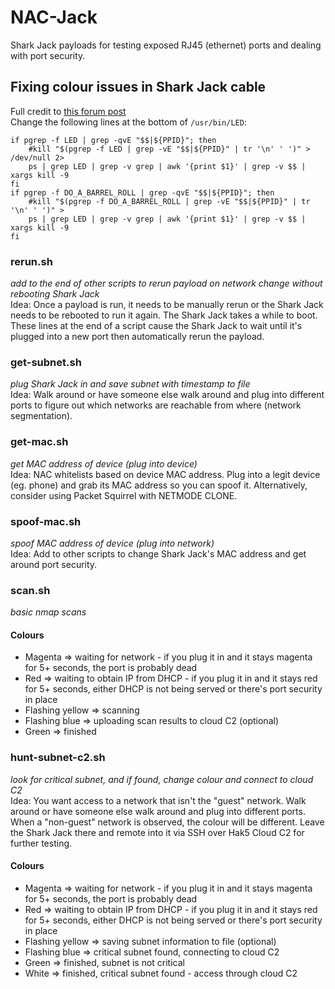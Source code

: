 # NAC-Jack
Shark Jack payloads for testing exposed RJ45 (ethernet) ports and dealing with port security.

## Fixing colour issues in Shark Jack cable
Full credit to [this forum post](https://forums.hak5.org/topic/58286-shark-jack-cable-led-bug/)  
Change the following lines at the bottom of `/usr/bin/LED`:
```
if pgrep -f LED | grep -qvE "$$|${PPID}"; then                                  
    #kill "$(pgrep -f LED | grep -vE "$$|${PPID}" | tr '\n' ' ')" > /dev/null 2>
    ps | grep LED | grep -v grep | awk '{print $1}' | grep -v $$ | xargs kill -9
fi                                                                              
if pgrep -f DO_A_BARREL_ROLL | grep -qvE "$$|${PPID}"; then                     
    #kill "$(pgrep -f DO_A_BARREL_ROLL | grep -vE "$$|${PPID}" | tr '\n' ' ')" >
    ps | grep LED | grep -v grep | awk '{print $1}' | grep -v $$ | xargs kill -9
fi
```

### rerun.sh
*add to the end of other scripts to rerun payload on network change without rebooting Shark Jack*  
Idea: Once a payload is run, it needs to be manually rerun or the Shark Jack needs to be rebooted to run it again. The Shark Jack takes a while to boot.
These lines at the end of a script cause the Shark Jack to wait until it's plugged into a new port then automatically rerun the payload.

### get-subnet.sh
*plug Shark Jack in and save subnet with timestamp to file*  
Idea: Walk around or have someone else walk around and plug into different ports to figure out which networks are reachable from where (network segmentation).

### get-mac.sh
*get MAC address of device (plug into device)*  
Idea: NAC whitelists based on device MAC address. Plug into a legit device (eg. phone) and grab its MAC address so you can spoof it. Alternatively, consider using Packet Squirrel with NETMODE CLONE.
### spoof-mac.sh
*spoof MAC address of device (plug into network)*  
Idea: Add to other scripts to change Shark Jack's MAC address and get around port security.

### scan.sh
*basic nmap scans*
#### Colours
- Magenta ⇒ waiting for network - if you plug it in and it stays magenta for 5+ seconds, the port is probably dead
- Red ⇒ waiting to obtain IP from DHCP - if you plug it in and it stays red for 5+ seconds, either DHCP is not being served or there's port security in place
- Flashing yellow ⇒ scanning
- Flashing blue ⇒ uploading scan results to cloud C2 (optional)
- Green ⇒ finished

### hunt-subnet-c2.sh
*look for critical subnet, and if found, change colour and connect to cloud C2*  
Idea: You want access to a network that isn't the "guest" network. Walk around or have someone else walk around and plug into different ports. When a "non-guest" network is observed, the colour will be different. Leave the Shark Jack there and remote into it via SSH over Hak5 Cloud C2 for further testing.
#### Colours
- Magenta ⇒ waiting for network - if you plug it in and it stays magenta for 5+ seconds, the port is probably dead
- Red ⇒ waiting to obtain IP from DHCP - if you plug it in and it stays red for 5+ seconds, either DHCP is not being served or there's port security in place
- Flashing yellow ⇒ saving subnet information to file (optional)
- Flashing blue ⇒ critical subnet found, connecting to cloud C2
- Green ⇒ finished, subnet is not critical
- White ⇒ finished, critical subnet found - access through cloud C2
